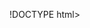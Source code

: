 !DOCTYPE html>
<html lang="em">
 <head>
    <meta charset="UTF-">
     <meta name="viewport" content="width=device-width, initial-scale=1.0">
     <Title>Clent's blog</Title>
     <style>

     body {
        font-family: Arial, sans-serif;
        background-color:aqua;
        display: flex;
        justify-content: center;
        align-items: center;
        height: 700px;
        margin: 0;
     }   

     .content-box {
        background-color:gray;
        padding: 20px;
        border-radius: 10px;
        box-shadow: 0px 0px 10px rgba(0, 0, 0, );
        width: 600px;
        max-width: 90%;
     }

     .title {
        color: azure;
        padding: 10px;
        border-radius: 5px;
        text-align: center;
        font-size: 1.5em;
     }
    </style>
    <head>
    <body>
        <div class="content-box">
            <hi class="Title">Historical Perspective on computing</hi>
            <p class="content">
                The interesting story of computing's evolution spans animals.  Changing the way we work, live, and communicate, computers are evolving over time as tools are developed to find solutions to specific situations or problems. A computer is a machine that can be programmed to automatically perform a series of arithmetic or logical operations.
Prior to the advancement of technology, we performed fundamental arithmetic calculations using an Abacus. As time went on, we progressed to mechanical tools and beyond. It aids in the development of analytical thinking
Because computing is a process that teaches people how to think to solve problems and how to perceive the world through mechanical or technological tools, it has truly revolutionized human thought.
You sent
Being able to compute makes you more quantitative.
I'll give you an example that demonstrates the first computation's major turning points; 
•One of the most basic computing instruments, the abacus, was invented in 2500 BCE. 
•Charles Babbage created the Analytical Engine in 1837; it is regarded as the first mechanical computer. 
•In 1936, Alan Turing proposed the Turing Machine, a theoretical device that served as the basis for contemporary computer science.
Additionally, computers have a positive social influence by fostering provider-consumer contact and collaboration, managing and assisting in improved data and information organization, and having far greater computational and calculating capacity than a typical human.
</p>
<p class="content">
    OVERVIEW OF FUNDAMENTAL INFORMATION TECHNOLOGY CONCEPTS
What is IT?
Information technology, or IT, is the utilization of computers, networking, data storage and connected devices, along with the infrastructure and processes involved, to facilitate business or administrative solutions.

Basic concepts of Information Technology 
•Information security -involves all software and hardware implemented to protect the integrity of the organization’s data. Anti-malware protection, firewalls, encryption, authentication and physical security solutions all fall into this category.
•Computer technical support - includes the upkeep of devices within the enterprise environment, including device troubleshooting, repairs, replacements, individual device security, equipment upgrades and infrastructural maintenance.
•Business software development- IT leaders will still be responsible for implementing the software within devices and infrastructure while ensuring the software meets business needs.
•Database and network management - The ability to access and extract information from databases is also included within this category, as well as digital permission settings that allow only authorized users to access individual pieces of data within a database.
HARDWARE- in Information Technology hardware is a the physical aspects of computers, telecommunications and other devices.
SOFTWARE – Software is a set of instructions, data or programs used to operate computers and execute specific tasks. It is the opposite of hardware, which describes the physical aspects of a computer. Software is a generic term used to refer to applications, scripts and programs that run on a device. 
NETWORKING – computing devices that can exchange data and share resources with each other. These networked devices use a system of rules, called communications protocols, to transmit information over physical or wireless technologies
THE ROLE OF IT MODERN –IT plays a critical role in managing and analyzing vast amounts of data, enabling businesses to derive valuable insights and make data-driven decisions.

</p>
<br>
<p>
    REFERENCE <br>
    1.https://aws.amazon.com/what-is/computer-networking <br>
    2.https://www.techtarget.com <br>
    3.https://en.m.wikipedia.org/wiki/History_of_computing <br># canete.blog
